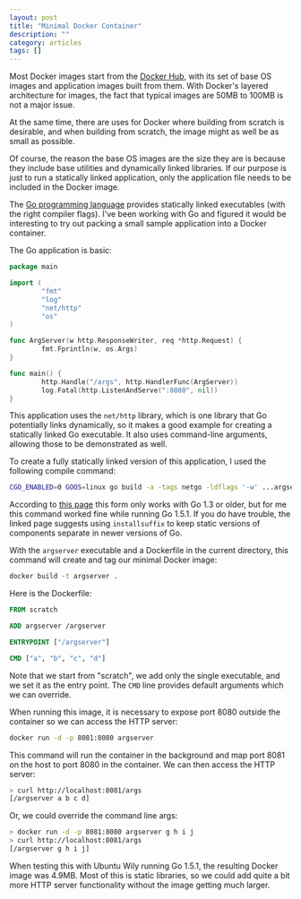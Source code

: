 ```yaml
---
layout: post
title: "Minimal Docker Container"
description: ""
category: articles
tags: []
---
```


Most Docker images start from the [Docker Hub][dh],
with its set of base OS images and application images
built from them. With Docker's layered architecture for
images, the fact that typical images are 50MB to 100MB
is not a major issue.

At the same time, there are uses for Docker where
building from scratch is desirable, and when building
from scratch, the image might as well be as small as
possible.

Of course, the reason the base OS images are the size
they are is because they include base utilities
and dynamically linked libraries. If our purpose is 
just to run a statically linked application, only the 
application file needs to be included in the Docker image.

The [Go programming language][golang] provides statically
linked executables (with the right compiler flags). I've
been working with Go and figured it would be interesting
to try out packing a small sample application into a
Docker container.

The Go application is basic:

```go 
package main

import (
        "fmt"
        "log"
        "net/http"
        "os"
)

func ArgServer(w http.ResponseWriter, req *http.Request) {
        fmt.Fprintln(w, os.Args)
}

func main() {
        http.Handle("/args", http.HandlerFunc(ArgServer))
        log.Fatal(http.ListenAndServe(":8080", nil))
}
```

This application uses the `net/http` library, which is
one library that Go potentially links dynamically, so 
it makes a good example for creating a statically 
linked Go executable. It also uses command-line arguments,
allowing those to be demonstrated as well.

To create a fully statically linked version of this application,
I used the following compile command:
```bash 
CGO_ENABLED=0 GOOS=linux go build -a -tags netgo -ldflags '-w' ...argserver
```

According to [this page][a] this form only works with Go 1.3 or older, but
for me this command worked fine while running Go 1.5.1. 
If you do have trouble, the linked page suggests using `installsuffix` to keep static versions 
of components separate in newer versions of Go.

With the `argserver` executable and a Dockerfile in the current directory, this command
will create and tag our minimal Docker image:
```bash 
docker build -t argserver .
```

Here is the Dockerfile:

```dockerfile 
FROM scratch

ADD argserver /argserver

ENTRYPOINT ["/argserver"]

CMD ["a", "b", "c", "d"]
```

Note that we start from "scratch", we add only the single executable, and
we set it as the entry point. The `CMD` line provides default arguments
which we can override.

When running this image, it is necessary to expose port 8080 outside
the container so we can access the HTTP server:

```bash 
docker run -d -p 8081:8080 argserver
```

This command will run the container in the background and map port 8081
on the host to port 8080 in the container. We can then access the HTTP
server:

```bash 
> curl http://localhost:8081/args
[/argserver a b c d]
```

Or, we could override the command line args:
```bash 
> docker run -d -p 8081:8080 argserver g h i j
> curl http://localhost:8081/args
[/argserver g h i j]
```

When testing this with Ubuntu Wily running Go 1.5.1, the resulting
Docker image was 4.9MB. Most of this is static libraries, so we
could add quite a bit more HTTP server functionality without the
image getting much larger.

[dh]: https://hub.docker.com/
[golang]: https://golang.org/
[a]:https://github.com/kelseyhightower/rocket-talk/issues/1

